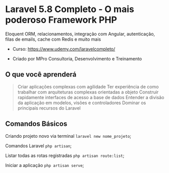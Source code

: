 # Laravel 5.8 Completo - O mais poderoso Framework PHP

Eloquent ORM, relacionamentos, integração com Angular, autenticação, filas de emails, cache com Redis e muito mais

- Curso: https://www.udemy.com/laravelcompleto/

- Criado por MPro Consultoria, Desenvolvimento e Treinamento

## O que você aprenderá
> Criar aplicações complexas com agilidade
> Ter experiência de como trabalhar com arquiteturas complexas orientadas a objeto
> Construir rapidamente interfaces de acesso a base de dados
> Entender a divisão da aplicação em modelos, visões e controladores
> Dominar os principais recursos do Laravel

## Comandos Básicos

Criando projeto novo via terminal `laravel new nome_projeto`;

Comandos Laravel `php artisan`;

Listar todas as rotas registradas `php artisan route:list`;

Iniciar a aplicação `php artisan serve`;